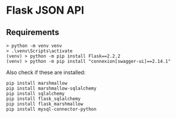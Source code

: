 Flask JSON API
==

Requirements
--

```
> python -m venv venv
> .\venv\Scripts\activate
(venv) > python -m pip install Flask==2.2.2
(venv) > python -m pip install "connexion[swagger-ui]==2.14.1"
```
Also check if these are installed:
```
pip install marshmallow
pip install marshmallow-sqlalchemy
pip install sqlalchemy
pip install flask_sqlalchemy
pip install flask_marshmallow
pip install mysql-connector-python
```
